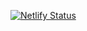 [![Netlify Status](https://api.netlify.com/api/v1/badges/5e008c07-4099-4afe-a9a7-a36cea1bed4a/deploy-status)](https://app.netlify.com/sites/stupefied-kalam-52d501/deploys)